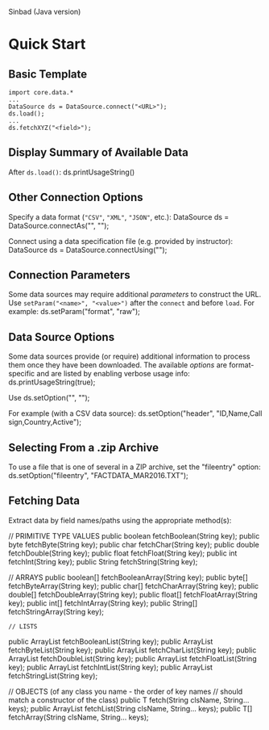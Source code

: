 
Sinbad (Java version)
# Quick Start

## Basic Template

    import core.data.*
    ...
    DataSource ds = DataSource.connect("<URL>");
    ds.load();
    ...
    ds.fetchXYZ("<field>");

## Display Summary of Available Data
After `ds.load()`:
   ds.printUsageString() 

## Other Connection Options
Specify a data format (`"CSV"`, `"XML"`, `"JSON"`, etc.):
   DataSource ds = DataSource.connectAs("<FORMAT>", "<URL>");

Connect using a data specification file (e.g. provided by instructor):
   DataSource ds = DataSource.connectUsing("<URL>");

## Connection Parameters
Some data sources may require additional _parameters_ to construct
the URL. Use `setParam("<name>", "<value>")` after the `connect` and 
before `load`. For example:
   ds.setParam("format", "raw");

## Data Source Options
Some data sources provide (or require) additional information to
process them once they have been downloaded. The available _options_
are format-specific and are listed by enabling verbose usage info:
   ds.printUsageString(true);

Use 
   ds.setOption("<name>", "<value>");

For example (with a CSV data source):
   ds.setOption("header", "ID,Name,Call sign,Country,Active");

## Selecting From a .zip Archive
To use a file that is one of several in a ZIP archive, set
the "fileentry" option:
   ds.setOption("fileentry", "FACTDATA_MAR2016.TXT");



## Fetching Data
Extract data by field names/paths using the appropriate method(s):

   // PRIMITIVE TYPE VALUES
   public boolean fetchBoolean(String key);
   public byte fetchByte(String key); 
   public char fetchChar(String key);
   public double fetchDouble(String key);
   public float fetchFloat(String key);
   public int fetchInt(String key);
   public String fetchString(String key);
	
   // ARRAYS
   public boolean[] fetchBooleanArray(String key);
   public byte[] fetchByteArray(String key);
   public char[] fetchCharArray(String key);
   public double[] fetchDoubleArray(String key);
   public float[] fetchFloatArray(String key);
   public int[] fetchIntArray(String key);
   public String[] fetchStringArray(String key);
	
	// LISTS
   public ArrayList<Boolean> fetchBooleanList(String key);
   public ArrayList<Byte> fetchByteList(String key);
   public ArrayList<Character> fetchCharList(String key);
   public ArrayList<Double> fetchDoubleList(String key);
   public ArrayList<Float> fetchFloatList(String key);
   public ArrayList<Integer> fetchIntList(String key);
   public ArrayList<String> fetchStringList(String key);

  // OBJECTS (of any class you name - the order of key names
  //          should match a constructor of the class)
	public <T> T fetch(String clsName, String... keys);
	public <T> ArrayList<T> fetchList(String clsName, String... keys);
	public <T> T[] fetchArray(String clsName, String... keys);


